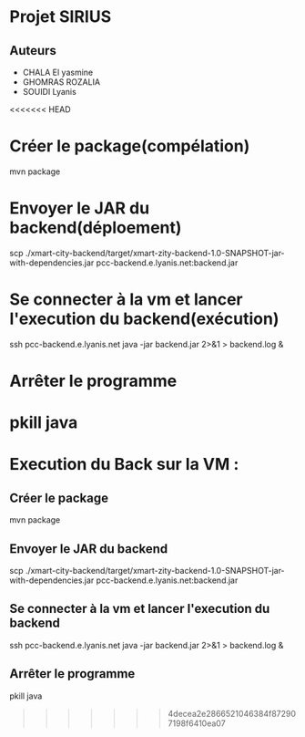 # Projet SIRIUS

## Auteurs

- CHALA El yasmine
- GHOMRAS ROZALIA
- SOUIDI Lyanis

<<<<<<< HEAD
# Créer le package(compélation)
mvn package

# Envoyer le JAR du backend(déploement)
scp ./xmart-city-backend/target/xmart-zity-backend-1.0-SNAPSHOT-jar-with-dependencies.jar pcc-backend.e.lyanis.net:backend.jar

# Se connecter à la vm et lancer l'execution du backend(exécution)
ssh pcc-backend.e.lyanis.net
java -jar backend.jar 2>&1 > backend.log &

# Arrêter le programme
pkill java
=======
# Execution du Back sur la VM :

## Créer le package

mvn package

## Envoyer le JAR du backend

scp ./xmart-city-backend/target/xmart-zity-backend-1.0-SNAPSHOT-jar-with-dependencies.jar pcc-backend.e.lyanis.net:backend.jar

## Se connecter à la vm et lancer l'execution du backend

ssh pcc-backend.e.lyanis.net
java -jar backend.jar 2>&1 > backend.log &

## Arrêter le programme

pkill java
>>>>>>> 4decea2e2866521046384f872907198f6410ea07
